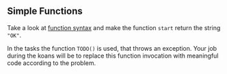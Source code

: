 ## Simple Functions

Take a look at [function syntax](http://kotlinlang.org/docs/reference/basic-syntax.html#defining-functions)
and make the function `start` return the string `"OK"`.

In the tasks the function `TODO()` is used, that throws an exception.
Your job during the koans will be to replace this function invocation with meaningful code according to the problem.
